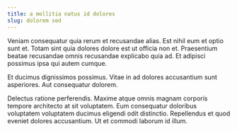 ```yaml
---
title: a mollitia natus id dolores
slug: dolorem sed
---
```


Veniam consequatur quia rerum et recusandae alias. Est nihil eum et optio sunt et. Totam sint quia dolores dolore est ut officia non et. Praesentium beatae recusandae omnis recusandae explicabo quia ad. Et adipisci possimus ipsa qui autem cumque.

Et ducimus dignissimos possimus. Vitae in ad dolores accusantium sunt asperiores. Aut consequatur dolorem.

Delectus ratione perferendis. Maxime atque omnis magnam corporis tempore architecto at sit voluptatem. Eum consequatur doloribus voluptatem voluptatem ducimus eligendi odit distinctio. Repellendus et quod eveniet dolores accusantium. Ut et commodi laborum id illum.

